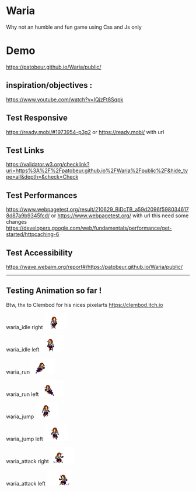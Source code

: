 # Waria
Why not an humble and fun game using Css and Js only

# Demo
https://patobeur.github.io/Waria/public/

## inspiration/objectives :
https://www.youtube.com/watch?v=IQjzFt8Sqpk

## Test Responsive
https://ready.mobi/#1973954-p3g2
or https://ready.mobi/ with url

## Test Links
https://validator.w3.org/checklink?uri=https%3A%2F%2Fpatobeur.github.io%2FWaria%2Fpublic%2F&hide_type=all&depth=&check=Check

## Test Performances
https://www.webpagetest.org/result/210629_BiDcTB_a59d2096f5980346178d87a9b9345fcd/
or https://www.webpagetest.org/  with url
this need some changes
https://developers.google.com/web/fundamentals/performance/get-started/httpcaching-6

## Test Accessibility
https://wave.webaim.org/report#/https://patobeur.github.io/Waria/public/

- - - - - - - -

## Testing Animation so far !
Btw, thx to Clembod for his nices pixelarts
https://clembod.itch.io

waria_idle right
![waria_idle](public/assets/archetypes/warrior/waria_idle.gif?raw=true "waria_idle")

waria_idle left
![waria_idle_l](public/assets/archetypes/warrior/waria_idle_l.gif?raw=true "waria_idle_l")

waria_run
![waria_run](public/assets/archetypes/warrior/waria_run.gif?raw=true "waria_run")

waria_run left
![waria_run_l](public/assets/archetypes/warrior/waria_run_l.gif?raw=true "waria_run_l")

waria_jump
![waria_jump](public/assets/archetypes/warrior/waria_jump.gif?raw=true "waria_jump")

waria_jump left
![waria_jump_l](public/assets/archetypes/warrior/waria_jump_l.gif?raw=true "waria_jump_l")

waria_attack right
![waria_dask_attack](public/assets/archetypes/warrior/waria_dask_attack.gif?raw=true "waria_dask_attack")

waria_attack left
![waria_dask_attack_l](public/assets/archetypes/warrior/waria_dask_attack_l.gif?raw=true "waria_dask_attack_l")

